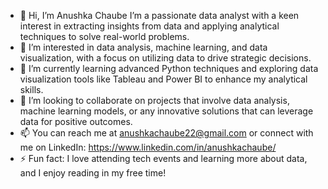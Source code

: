 - 👋 Hi, I’m Anushka Chaube
I’m a passionate data analyst with a keen interest in extracting insights from data and applying analytical techniques to solve real-world problems.
- 👀 I’m interested in data analysis, machine learning, and data visualization, with a focus on utilizing data to drive strategic decisions.
- 🌱  I’m currently learning advanced Python techniques and exploring data visualization tools like Tableau and Power BI to enhance my analytical skills.
- 💞️ I’m looking to collaborate on projects that involve data analysis, machine learning models, or any innovative solutions that can leverage data for positive outcomes.
- 📫 You can reach me at anushkachaube22@gmail.com or connect with me on LinkedIn: https://www.linkedin.com/in/anushkachaube/
- ⚡ Fun fact: I love attending tech events and learning more about data, and I enjoy reading in my free time!

<!---
anushkachaube22/anushkachaube22 is a ✨ special ✨ repository because its `README.md` (this file) appears on your GitHub profile.
You can click the Preview link to take a look at your changes.
--->
